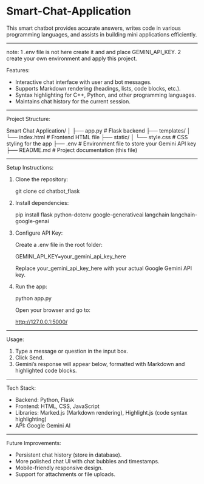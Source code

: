 # Smart-Chat-Application
This smart chatbot provides accurate answers, writes code in various programming languages, and assists in building mini applications efficiently.

---
note:
   1   .env file is not here create it and and place GEMINI_API_KEY.
   2   create your own environment and apply this project.


Features:

- Interactive chat interface with user and bot messages.
- Supports Markdown rendering (headings, lists, code blocks, etc.).
- Syntax highlighting for C++, Python, and other programming languages.
- Maintains chat history for the current session.

---

Project Structure:

Smart Chat Application/
│
├── app.py               # Flask backend
├── templates/
│   └── index.html       # Frontend HTML file
├── static/
│   └── style.css        # CSS styling for the app
├── .env                 # Environment file to store your Gemini API key
├── README.md            # Project documentation (this file)


---

Setup Instructions:

1. Clone the repository:

   git clone <your-repo-url>
   cd chatbot_flask

2. Install dependencies:

   pip install flask python-dotenv google-generativeai langchain langchain-google-genai

3. Configure API Key:

   Create a .env file in the root folder:

   GEMINI_API_KEY=your_gemini_api_key_here 

   Replace your_gemini_api_key_here with your actual Google Gemini API key.

4. Run the app:

   python app.py

   Open your browser and go to:

   http://127.0.0.1:5000/

---

Usage:

1. Type a message or question in the input box.
2. Click Send.
3. Gemini’s response will appear below, formatted with Markdown and highlighted code blocks.

---

Tech Stack:

- Backend: Python, Flask
- Frontend: HTML, CSS, JavaScript
- Libraries: Marked.js (Markdown rendering), Highlight.js (code syntax highlighting)
- API: Google Gemini AI

---

Future Improvements:

- Persistent chat history (store in database).
- More polished chat UI with chat bubbles and timestamps.
- Mobile-friendly responsive design.
- Support for attachments or file uploads.
